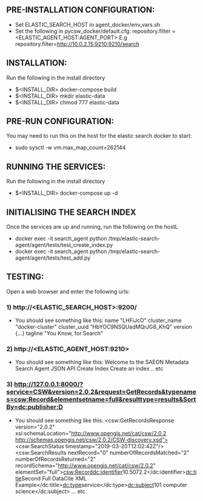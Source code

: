 ## PRE-INSTALLATION CONFIGURATION: ##
- Set ELASTIC_SEARCH_HOST in agent_docker/env_vars.sh
- Set the following in pycsw_docker/default.cfg:
    repository.filter = <ELASTIC_AGENT_HOST:AGENT_PORT>
    E.g repository.filter=http://10.0.2.15:9210:9210/search

## INSTALLATION: ##
Run the following in the install directory
- $<INSTALL_DIR> docker-compose build
- $<INSTALL_DIR> mkdir elastic-data
- $<INSTALL_DIR> chmod 777 elastic-data

## PRE-RUN CONFIGURATION: ##
You may need to run this on the host for the elastic search docker to start:
- sudo sysctl -w vm.max_map_count=262144

## RUNNING THE SERVICES: ##
Run the following in the install directory
- $<INSTALL_DIR> docker-compose up -d

## INITIALISING THE SEARCH INDEX ##
Once the services are up and running, run the following on the hostL
- docker exec -it search_agent python /tmp/elastic-search-agent/agent/tests/test_create_index.py
- docker exec -it search_agent python /tmp/elastic-search-agent/agent/tests/test_add.py

## TESTING: ##
Open a web browser and enter the following urls:
### 1) http://<ELASTIC_SEARCH_HOST>:9200/ ###
- You should see something like this:
name	"LHFiJcO"
cluster_name	"docker-cluster"
cluster_uuid	"HbYOC9NSQUadMQrJG8_KhQ"
version	{…}
tagline	"You Know, for Search"

### 2) http://<ELASTIC_AGENT_HOST:9210> ###
- You should see something like this:
Welcome to the SAEON Metadata Search Agent
JSON API
Create Index
Create an index
.. etc

 ### 3) http://127.0.0.1:8000/?service=CSW&version=2.0.2&request=GetRecords&typenames=csw:Record&elementsetname=full&resulttype=results&SortBy=dc:publisher:D ###

- You should see something like this:
<csw:GetRecordsResponse version="2.0.2" xsi:schemaLocation="http://www.opengis.net/cat/csw/2.0.2 http://schemas.opengis.net/csw/2.0.2/CSW-discovery.xsd"><csw:SearchStatus timestamp="2019-03-20T12:02:42Z"/><csw:SearchResults nextRecord="0" numberOfRecordsMatched="2" numberOfRecordsReturned="2" recordSchema="http://www.opengis.net/cat/csw/2.0.2" elementSet="full"><csw:Record><dc:identifier>10.5072.2</dc:identifier><dc:title>Second Full DataCite XML Example</dc:title><dc:type>service</dc:type><dc:subject>101 computer science</dc:subject> ... etc
